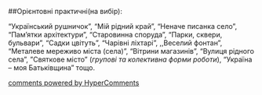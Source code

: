 <div id="hypercomments_widget" class="js-hypercomments-widget invisible"></div>

##Орієнтовні практичні(на вибір):

<p>“Український рушничок”, “Мій рідний край”, “Неначе писанка село”, “Пам’ятки архітектури”, “Cтаровинна споруда”, “Парки, сквери, бульвари”, “Cадки цвітуть”, “Чарівні ліхтарі”, ,,Веселий фонтан”, “Металеве мереживо міста (села)”, “Вітрини магазинів”, “Вулиця рідного села”, ”Cвяткове місто” (<i>групові та колективна форми роботи</i>), “Україна – моя Батьківщина” тощо.
</p>

<div class="js-hypercomments-container">
    <a href="http://hypercomments.com" class="hc-link" title="comments widget">comments powered by HyperComments</a>
</div>